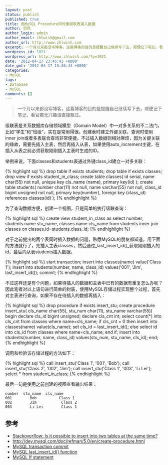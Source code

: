 ```yaml
---
layout: post
status: publish
published: true
title: 用MySQL Procedure同时像级联表插入数据
author: 周亮
author_login: admin
author_email: zhlwish@gmail.com
author_url: http://www.zhlwish.com
excerpt: 一个月以来都没写博客，这篇博客的目的是提醒自己继续写下去，顺便记下笔记，看官若无兴趣请直接飘过。级联表是关系数据库存储领域模型（Domain Model）中一对多关系的不二法门，比如“学生”和“班级”，实在是常用得很。创建表时建立外键关联，查询时使用inner join或者多表联合查询非常便捷。不过插入数据则相对麻烦，因为关键关联的缘故，需要先插入主表，然后再插入从表，如果使用auto_increment主键，在插入从表之前必须获取刚刚插入主表时生成的ID。
wordpress_id: 1021
wordpress_url: http://www.zhlwish.com/?p=1021
date: '2012-04-17 23:46:43 +0800'
date_gmt: '2012-04-17 15:46:43 +0800'
categories:
- MySQL
tags:
- Database
- MySQL
comments: []
---
```


> 一个月以来都没写博客，这篇博客的目的是提醒自己继续写下去，顺便记下笔记，看官若无兴趣请直接飘过。

级联表是关系数据库存储领域模型（Domain Model）中一对多关系的不二法门，比如“学生”和“班级”，实在是常用得很。创建表时建立外键关联，查询时使用inner join或者多表联合查询非常便捷。不过插入数据则相对麻烦，因为关键关联的缘故，需要先插入主表，然后再插入从表，如果使用auto_increment主键，在插入从表之前必须获取刚刚插入主表时生成的ID。

举例来说，下面classes和students表通过外键class_id建立一对多关联：

{% highlight sql %}
drop table if exists students;
drop table if exists classes;
drop view if exists student_in_class;
create table classes(
  id serial,
  name char(55) not null,
  unique key cls_name (name),
  primary key(id)
);
create table students(
  number char(11) not null,
  name varchar(55) not null,
  class_id bigint unsigned not null,
  primary key(number),
  foreign key (class_id) references classes(id)
);
{% endhighlight %}

为了查询数据方便，创建一个视图，只是简单的执行级联查询：

{% highlight sql %}
create view student_in_class as
select number, students.name stu_name, classes.name cls_name
from students
inner join classes
on classes.id=students.class_id;
{% endhighlight %}

对于之前提出的两个表同时插入数据的问题，熟悉MySQL的朋友都知道，用下面的方法就行了，先插入主表classes，然后通过_last_insert_id()_获取刚刚插入的id，最后向从表students插入数据。

{% highlight sql %}
start transaction;
insert into classes(name) value('Class 1');
insert into students(number, name, class_id)
  values('001', 'Jim', last_insert_id());
commit;
{% endhighlight %}

不过这样还是有个问题，如果待插入的数据和主表中已有的数据有重复怎么办呢？因此笔者对以上语句进行简单的封装，使用MySQL存储过程实现整个过程，首先对主表进行查询，如果不存在待插入的数据再插入：

{% highlight sql %}
drop procedure if exists insert_stu;
create procedure insert_stu(
  cls_name char(55),
  stu_num char(11),
  stu_name varchar(55))
begin
  declare cls_id bigint unsigned;
  declare cls_cnt int;
  select count(*) into cls_cnt from classes where name=cls_name;
  if cls_cnt = 0 then
    insert into classes(name) value(cls_name);
    set cls_id = last_insert_id();
  else
    select id into cls_id from classes where name=cls_name;
  end if;
  insert into students(number, name, class_id)
    values(stu_num, stu_name, cls_id);
end;
{% endhighlight %}

调用和检验该存储过程的方法如下：

{% highlight sql %}
call insert_stu('Class 1', '001', 'Bob');
call insert_stu('Class 2', '002', 'Jim');
call insert_stu('Class 1', '003', 'Li Lei');
select * from student_in_class;
{% endhighlight %}

最后一句是使用之前创建的视图查看输出结果：

    number  stu_name  cls_name
    001        Bob          Class 1
    002        Jim           Class 2
    003        Li Lei        Class 1

## 参考

* <a href="http://stackoverflow.com/questions/175066/sql-server-is-it-possible-to-insert-into-two-tables-at-the-same-time">Stackoverflow: Is it possible to insert into two tables at the same time?</a>
* <a href="http://dev.mysql.com/doc/refman/5.0/en/create-procedure.html">http://dev.mysql.com/doc/refman/5.0/en/create-procedure.html</a>
* <a href="http://dev.mysql.com/doc/refman/5.5/en/commit.html">MySQL transaction commit</a>
* <a href="http://dev.mysql.com/doc/refman/5.0/en/information-functions.html#function_last-insert-id">MySQL last_insert_id() function</a>
* <a href="http://dev.mysql.com/doc/refman/5.5/en/if-statement.html">MySQL If statement</a>

